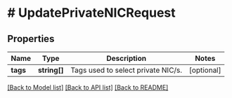 # # UpdatePrivateNICRequest

## Properties

Name | Type | Description | Notes
------------ | ------------- | ------------- | -------------
**tags** | **string[]** | Tags used to select private NIC/s. | [optional]

[[Back to Model list]](../../README.md#models) [[Back to API list]](../../README.md#endpoints) [[Back to README]](../../README.md)
